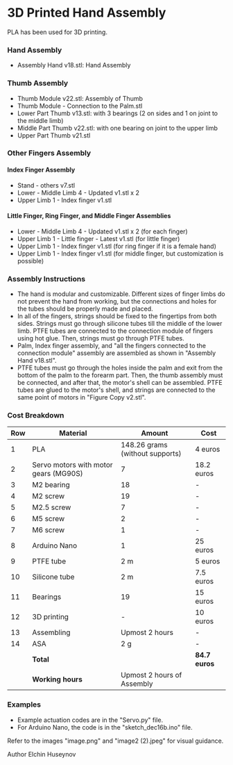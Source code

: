 # 3D Printed Hand Assembly

PLA has been used for 3D printing.

### Hand Assembly
- Assembly Hand v18.stl: Hand Assembly

### Thumb Assembly
- Thumb Module v22.stl: Assembly of Thumb
- Thumb Module - Connection to the Palm.stl
- Lower Part Thumb v13.stl: with 3 bearings (2 on sides and 1 on joint to the middle limb)
- Middle Part Thumb v22.stl: with one bearing on joint to the upper limb
- Upper Part Thumb v21.stl

### Other Fingers Assembly

#### Index Finger Assembly
- Stand - others v7.stl
- Lower - Middle Limb 4 - Updated v1.stl x 2
- Upper Limb 1 - Index finger v1.stl

#### Little Finger, Ring Finger, and Middle Finger Assemblies
- Lower - Middle Limb 4 - Updated v1.stl x 2 (for each finger)
- Upper Limb 1 - Little finger - Latest v1.stl (for little finger)
- Upper Limb 1 - Index finger v1.stl (for ring finger if it is a female hand)
- Upper Limb 1 - Index finger v1.stl (for middle finger, but customization is possible)

### Assembly Instructions
- The hand is modular and customizable. Different sizes of finger limbs do not prevent the hand from working, but the connections and holes for the tubes should be properly made and placed.
- In all of the fingers, strings should be fixed to the fingertips from both sides. Strings must go through silicone tubes till the middle of the lower limb. PTFE tubes are connected to the connection module of fingers using hot glue. Then, strings must go through PTFE tubes.
- Palm, Index finger assembly, and "all the fingers connected to the connection module" assembly are assembled as shown in "Assembly Hand v18.stl".
- PTFE tubes must go through the holes inside the palm and exit from the bottom of the palm to the forearm part. Then, the thumb assembly must be connected, and after that, the motor's shell can be assembled. PTFE tubes are glued to the motor's shell, and strings are connected to the same point of motors in "Figure Copy v2.stl".

### Cost Breakdown
| Row | Material                           | Amount                        | Cost        |
|-----|------------------------------------|-------------------------------|-------------|
| 1   | PLA                                | 148.26 grams (without supports)| 4 euros     |
| 2   | Servo motors with motor gears (MG90S) | 7                             | 18.2 euros  |
| 3   | M2 bearing                         | 18                            | -           |
| 4   | M2 screw                           | 19                            | -           |
| 5   | M2.5 screw                         | 7                             | -           |
| 6   | M5 screw                           | 2                             | -           |
| 7   | M6 screw                           | 1                             | -           |
| 8   | Arduino Nano                       | 1                             | 25 euros    |
| 9   | PTFE tube                          | 2 m                           | 5 euros     |
| 10  | Silicone tube                      | 2 m                           | 7.5 euros   |
| 11  | Bearings                           | 19                            | 15 euros    |
| 12  | 3D printing                        | -                             | 10 euros    |
| 13  | Assembling                         | Upmost 2 hours                | -           |
| 14  | ASA                                | 2 g                           | -           |
|     | **Total**                          |                               | **84.7 euros** |
|     | **Working hours**                  | Upmost 2 hours of Assembly    |             |

### Examples
- Example actuation codes are in the "Servo.py" file.
- For Arduino Nano, the code is in the "sketch_dec16b.ino" file.

Refer to the images "image.png" and "image2 (2).jpeg" for visual guidance.


Author
Elchin Huseynov
